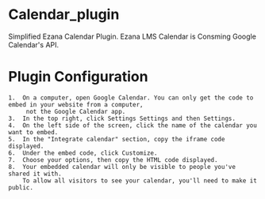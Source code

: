 # Calendar_plugin
Simplified Ezana Calendar Plugin. Ezana LMS Calendar is Consming Google Calendar's API.

# Plugin Configuration
```
1.  On a computer, open Google Calendar. You can only get the code to embed in your website from a computer,
     not the Google Calendar app. 
3.  In the top right, click Settings Settings and then Settings.
4.  On the left side of the screen, click the name of the calendar you want to embed.
5.  In the "Integrate calendar" section, copy the iframe code displayed. 
6.  Under the embed code, click Customize.
7.  Choose your options, then copy the HTML code displayed.
8.  Your embedded calendar will only be visible to people you've shared it with.
    To allow all visitors to see your calendar, you'll need to make it public.
```
